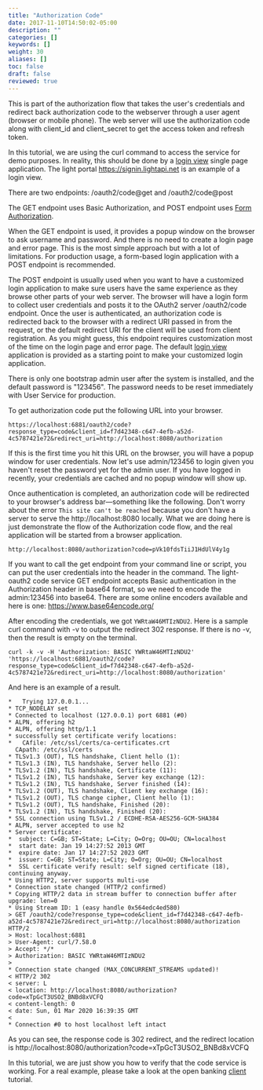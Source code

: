 ```yaml
---
title: "Authorization Code"
date: 2017-11-10T14:50:02-05:00
description: ""
categories: []
keywords: []
weight: 30
aliases: []
toc: false
draft: false
reviewed: true
---
```



This is part of the authorization flow that takes the user's credentials and redirect back authorization code to the webserver through a user agent (browser or mobile phone). The web server will use the authorization code along with client_id and client_secret to get the access token and refresh token. 

In this tutorial, we are using the curl command to access the service for demo purposes. In reality, this should be done by a [login view][] single page application. The light portal https://signin.lightapi.net is an example of a login view. 

There are two endpoints: /oauth2/code@get and /oauth2/code@post

The GET endpoint uses Basic Authorization, and POST endpoint uses [Form Authorization](/tutorial/oauth/form-auth-local/).

When the GET endpoint is used, it provides a popup window on the browser to ask username and password. And there is no need to create a login page and error page. This is the most simple approach but with a lot of limitations. For production usage, a form-based login application with a POST endpoint is recommended. 

The POST endpoint is usually used when you want to have a customized login application to make sure users have the same experience as they browse other parts of your web server. The browser will have a login form to collect user credentials and posts it to the OAuth2 server /oauth2/code endpoint. Once the user is authenticated, an authorization code is redirected back to the browser with a redirect URI passed in from the request, or the default redirect URI for the client will be used from client registration. As you might guess, this endpoint requires customization most of the time on the login page and error page. The default [login view][] application is provided as a starting point to make your customized login application.


There is only one bootstrap admin user after the system is installed, and the default password is "123456". The password needs to be reset immediately with User Service for production.  

To get authorization code put the following URL into your browser.

```
https://localhost:6881/oauth2/code?response_type=code&client_id=f7d42348-c647-4efb-a52d-4c5787421e72&redirect_uri=http://localhost:8080/authorization
```

If this is the first time you hit this URL on the browser, you will have a popup window for user credentials. Now let's use admin/123456 to login given you haven't reset the password yet for the admin user. If you have logged in recently, your credentials are cached and no popup window will show up. 

Once authentication is completed, an authorization code will be redirected to your browser's address bar—something like the following. Don't worry about the error `This site can't be reached` because you don't have a server to serve the http://localhost:8080 locally.  What we are doing here is just demonstrate the flow of the Authorization code flow, and the real application will be started from a browser application. 

```
http://localhost:8080/authorization?code=pVk10fdsTiiJ1HdUlV4y1g
```

If you want to call the get endpoint from your command line or script, you can put the user credentials into the header in the command. The light-oauth2 code service GET endpoint accepts Basic authentication in the Authorization header in base64 format, so we need to encode the admin:123456 into base64. There are some online encoders available and here is one: https://www.base64encode.org/

After encoding the credentials, we got `YWRtaW46MTIzNDU2`. Here is a sample curl command with -v to output the redirect 302 response. If there is no -v, then the result is empty on the terminal.

```
curl -k -v -H 'Authorization: BASIC YWRtaW46MTIzNDU2' 'https://localhost:6881/oauth2/code?response_type=code&client_id=f7d42348-c647-4efb-a52d-4c5787421e72&redirect_uri=http://localhost:8080/authorization'
``` 

And here is an example of a result. 

```
*   Trying 127.0.0.1...
* TCP_NODELAY set
* Connected to localhost (127.0.0.1) port 6881 (#0)
* ALPN, offering h2
* ALPN, offering http/1.1
* successfully set certificate verify locations:
*   CAfile: /etc/ssl/certs/ca-certificates.crt
  CApath: /etc/ssl/certs
* TLSv1.3 (OUT), TLS handshake, Client hello (1):
* TLSv1.3 (IN), TLS handshake, Server hello (2):
* TLSv1.2 (IN), TLS handshake, Certificate (11):
* TLSv1.2 (IN), TLS handshake, Server key exchange (12):
* TLSv1.2 (IN), TLS handshake, Server finished (14):
* TLSv1.2 (OUT), TLS handshake, Client key exchange (16):
* TLSv1.2 (OUT), TLS change cipher, Client hello (1):
* TLSv1.2 (OUT), TLS handshake, Finished (20):
* TLSv1.2 (IN), TLS handshake, Finished (20):
* SSL connection using TLSv1.2 / ECDHE-RSA-AES256-GCM-SHA384
* ALPN, server accepted to use h2
* Server certificate:
*  subject: C=GB; ST=State; L=City; O=Org; OU=OU; CN=localhost
*  start date: Jan 19 14:27:52 2013 GMT
*  expire date: Jan 17 14:27:52 2023 GMT
*  issuer: C=GB; ST=State; L=City; O=Org; OU=OU; CN=localhost
*  SSL certificate verify result: self signed certificate (18), continuing anyway.
* Using HTTP2, server supports multi-use
* Connection state changed (HTTP/2 confirmed)
* Copying HTTP/2 data in stream buffer to connection buffer after upgrade: len=0
* Using Stream ID: 1 (easy handle 0x564edc4ed580)
> GET /oauth2/code?response_type=code&client_id=f7d42348-c647-4efb-a52d-4c5787421e72&redirect_uri=http://localhost:8080/authorization HTTP/2
> Host: localhost:6881
> User-Agent: curl/7.58.0
> Accept: */*
> Authorization: BASIC YWRtaW46MTIzNDU2
> 
* Connection state changed (MAX_CONCURRENT_STREAMS updated)!
< HTTP/2 302 
< server: L
< location: http://localhost:8080/authorization?code=xTpGcT3USO2_BNBd8xVCFQ
< content-length: 0
< date: Sun, 01 Mar 2020 16:39:35 GMT
< 
* Connection #0 to host localhost left intact
```

As you can see, the response code is 302 redirect, and the redirect location is http://localhost:8080/authorization?code=xTpGcT3USO2_BNBd8xVCFQ

In this tutorial, we are just show you how to verify that the code service is working. For a real example, please take a look at the open banking [client][] tutorial.


[login view]: /tutorial/oauth/login-view/
[client]: /tutorial/open-banking/client/

